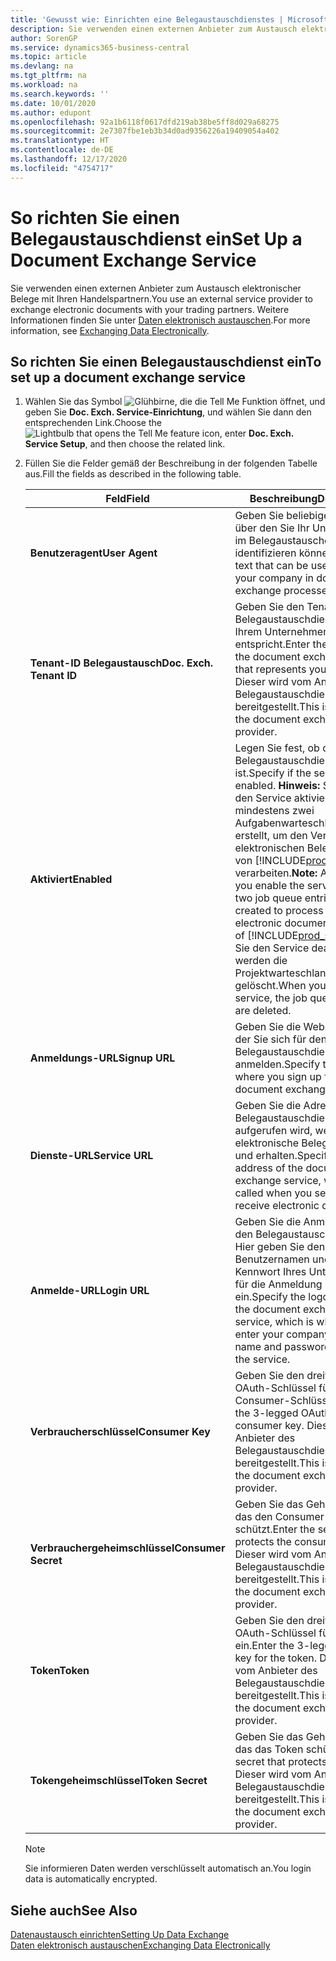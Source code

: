 ```yaml
---
title: 'Gewusst wie: Einrichten eine Belegaustauschdienstes | Microsoft Docs'
description: Sie verwenden einen externen Anbieter zum Austausch elektronischer Belege mit Ihren Handelspartnern.
author: SorenGP
ms.service: dynamics365-business-central
ms.topic: article
ms.devlang: na
ms.tgt_pltfrm: na
ms.workload: na
ms.search.keywords: ''
ms.date: 10/01/2020
ms.author: edupont
ms.openlocfilehash: 92a1b6118f0617dfd219ab38be5ff8d029a68275
ms.sourcegitcommit: 2e7307fbe1eb3b34d0ad9356226a19409054a402
ms.translationtype: HT
ms.contentlocale: de-DE
ms.lasthandoff: 12/17/2020
ms.locfileid: "4754717"
---
```

# <a name="set-up-a-document-exchange-service"></a><span data-ttu-id="b99ee-103">So richten Sie einen Belegaustauschdienst ein</span><span class="sxs-lookup"><span data-stu-id="b99ee-103">Set Up a Document Exchange Service</span></span>
<span data-ttu-id="b99ee-104">Sie verwenden einen externen Anbieter zum Austausch elektronischer Belege mit Ihren Handelspartnern.</span><span class="sxs-lookup"><span data-stu-id="b99ee-104">You use an external service provider to exchange electronic documents with your trading partners.</span></span> <span data-ttu-id="b99ee-105">Weitere Informationen finden Sie unter [Daten elektronisch austauschen](across-data-exchange.md).</span><span class="sxs-lookup"><span data-stu-id="b99ee-105">For more information, see [Exchanging Data Electronically](across-data-exchange.md).</span></span>  

## <a name="to-set-up-a-document-exchange-service"></a><span data-ttu-id="b99ee-106">So richten Sie einen Belegaustauschdienst ein</span><span class="sxs-lookup"><span data-stu-id="b99ee-106">To set up a document exchange service</span></span>  
1. <span data-ttu-id="b99ee-107">Wählen Sie das Symbol ![Glühbirne, die die Tell Me Funktion öffnet](media/ui-search/search_small.png "Was möchten Sie tun?"), und geben Sie **Doc. Exch. Service-Einrichtung**, und wählen Sie dann den entsprechenden Link.</span><span class="sxs-lookup"><span data-stu-id="b99ee-107">Choose the ![Lightbulb that opens the Tell Me feature](media/ui-search/search_small.png "Tell me what you want to do") icon, enter **Doc. Exch. Service Setup**, and then choose the related link.</span></span>  
2. <span data-ttu-id="b99ee-108">Füllen Sie die Felder gemäß der Beschreibung in der folgenden Tabelle aus.</span><span class="sxs-lookup"><span data-stu-id="b99ee-108">Fill the fields as described in the following table.</span></span>  

    |<span data-ttu-id="b99ee-109">Feld</span><span class="sxs-lookup"><span data-stu-id="b99ee-109">Field</span></span>|<span data-ttu-id="b99ee-110">Beschreibung</span><span class="sxs-lookup"><span data-stu-id="b99ee-110">Description</span></span>|  
    |---------------------------------|---------------------------------------|  
    |<span data-ttu-id="b99ee-111">**Benutzeragent**</span><span class="sxs-lookup"><span data-stu-id="b99ee-111">**User Agent**</span></span>|<span data-ttu-id="b99ee-112">Geben Sie beliebigen Text ein, über den Sie Ihr Unternehmen im Belegaustauschdienst identifizieren können</span><span class="sxs-lookup"><span data-stu-id="b99ee-112">Enter any text that can be used to identify your company in document exchange processes.</span></span>|  
    |<span data-ttu-id="b99ee-113">**Tenant-ID Belegaustausch**</span><span class="sxs-lookup"><span data-stu-id="b99ee-113">**Doc. Exch. Tenant ID**</span></span>|<span data-ttu-id="b99ee-114">Geben Sie den Tenant beim Belegaustauschdienst an, der Ihrem Unternehmen entspricht.</span><span class="sxs-lookup"><span data-stu-id="b99ee-114">Enter the tenant in the document exchange service that represents your company.</span></span> <span data-ttu-id="b99ee-115">Dieser wird vom Anbieter des Belegaustauschdienstes bereitgestellt.</span><span class="sxs-lookup"><span data-stu-id="b99ee-115">This is provided by the document exchange service provider.</span></span>|  
    |<span data-ttu-id="b99ee-116">**Aktiviert**</span><span class="sxs-lookup"><span data-stu-id="b99ee-116">**Enabled**</span></span>|<span data-ttu-id="b99ee-117">Legen Sie fest, ob der Belegaustauschdienst aktiviert ist.</span><span class="sxs-lookup"><span data-stu-id="b99ee-117">Specify if the service is enabled.</span></span> <span data-ttu-id="b99ee-118">**Hinweis:**  Sobald Sie den Service aktivieren, werden mindestens zwei Aufgabenwarteschlangenposten erstellt, um den Verkehr von elektronischen Belegen zu und von [!INCLUDE[prod_short](includes/prod_short.md)] zu verarbeiten.</span><span class="sxs-lookup"><span data-stu-id="b99ee-118">**Note:**  As soon as you enable the service, at least two job queue entries are created to process the traffic of electronic documents in and out of [!INCLUDE[prod_short](includes/prod_short.md)].</span></span> <span data-ttu-id="b99ee-119">Wenn Sie den Service deaktivieren, werden die Projektwarteschlangenposten gelöscht.</span><span class="sxs-lookup"><span data-stu-id="b99ee-119">When you disable the service, the job queue entries are deleted.</span></span>|  
    |<span data-ttu-id="b99ee-120">**Anmeldungs-URL**</span><span class="sxs-lookup"><span data-stu-id="b99ee-120">**Signup URL**</span></span>|<span data-ttu-id="b99ee-121">Geben Sie die Webseite an, auf der Sie sich für den Belegaustauschdienst anmelden.</span><span class="sxs-lookup"><span data-stu-id="b99ee-121">Specify the web page where you sign up for the document exchange service.</span></span>|  
    |<span data-ttu-id="b99ee-122">**Dienste-URL**</span><span class="sxs-lookup"><span data-stu-id="b99ee-122">**Service URL**</span></span>|<span data-ttu-id="b99ee-123">Geben Sie die Adresse des Belegaustauschdienst an, die aufgerufen wird, wenn Sie elektronische Belege versenden und erhalten.</span><span class="sxs-lookup"><span data-stu-id="b99ee-123">Specify the address of the document exchange service, which will be called when you send and receive electronic documents.</span></span>|  
    |<span data-ttu-id="b99ee-124">**Anmelde-URL**</span><span class="sxs-lookup"><span data-stu-id="b99ee-124">**Login URL**</span></span>|<span data-ttu-id="b99ee-125">Geben Sie die Anmeldeseite für den Belegaustauschdienst an. Hier geben Sie den Benutzernamen und das Kennwort Ihres Unternehmens für die Anmeldung beim Service ein.</span><span class="sxs-lookup"><span data-stu-id="b99ee-125">Specify the logon page for the document exchange service, which is where you enter your company’s user name and password to log on to the service.</span></span>|  
    |<span data-ttu-id="b99ee-126">**Verbraucherschlüssel**</span><span class="sxs-lookup"><span data-stu-id="b99ee-126">**Consumer Key**</span></span>|<span data-ttu-id="b99ee-127">Geben Sie den dreiteiligen OAuth-Schlüssel für den Consumer-Schlüssel ein.</span><span class="sxs-lookup"><span data-stu-id="b99ee-127">Enter the 3-legged OAuth key for the consumer key.</span></span> <span data-ttu-id="b99ee-128">Dieser wird vom Anbieter des Belegaustauschdienstes bereitgestellt.</span><span class="sxs-lookup"><span data-stu-id="b99ee-128">This is provided by the document exchange service provider.</span></span>|  
    |<span data-ttu-id="b99ee-129">**Verbrauchergeheimschlüssel**</span><span class="sxs-lookup"><span data-stu-id="b99ee-129">**Consumer Secret**</span></span>|<span data-ttu-id="b99ee-130">Geben Sie das Geheimnis ein, das den Consumer-Schlüssel schützt.</span><span class="sxs-lookup"><span data-stu-id="b99ee-130">Enter the secret that protects the consumer key.</span></span> <span data-ttu-id="b99ee-131">Dieser wird vom Anbieter des Belegaustauschdienstes bereitgestellt.</span><span class="sxs-lookup"><span data-stu-id="b99ee-131">This is provided by the document exchange service provider.</span></span>|  
    |<span data-ttu-id="b99ee-132">**Token**</span><span class="sxs-lookup"><span data-stu-id="b99ee-132">**Token**</span></span>|<span data-ttu-id="b99ee-133">Geben Sie den dreiteiligen OAuth-Schlüssel für das Token ein.</span><span class="sxs-lookup"><span data-stu-id="b99ee-133">Enter the 3-legged OAuth key for the token.</span></span> <span data-ttu-id="b99ee-134">Dieser wird vom Anbieter des Belegaustauschdienstes bereitgestellt.</span><span class="sxs-lookup"><span data-stu-id="b99ee-134">This is provided by the document exchange service provider.</span></span>|  
    |<span data-ttu-id="b99ee-135">**Tokengeheimschlüssel**</span><span class="sxs-lookup"><span data-stu-id="b99ee-135">**Token Secret**</span></span>|<span data-ttu-id="b99ee-136">Geben Sie das Geheimnis ein, das das Token schützt.</span><span class="sxs-lookup"><span data-stu-id="b99ee-136">Enter the secret that protects the token.</span></span> <span data-ttu-id="b99ee-137">Dieser wird vom Anbieter des Belegaustauschdienstes bereitgestellt.</span><span class="sxs-lookup"><span data-stu-id="b99ee-137">This is provided by the document exchange service provider.</span></span>|  

    > [!NOTE]  
    > <span data-ttu-id="b99ee-138">Sie informieren Daten werden verschlüsselt automatisch an.</span><span class="sxs-lookup"><span data-stu-id="b99ee-138">You login data is automatically encrypted.</span></span>

## <a name="see-also"></a><span data-ttu-id="b99ee-139">Siehe auch</span><span class="sxs-lookup"><span data-stu-id="b99ee-139">See Also</span></span>  
[<span data-ttu-id="b99ee-140">Datenaustausch einrichten</span><span class="sxs-lookup"><span data-stu-id="b99ee-140">Setting Up Data Exchange</span></span>](across-set-up-data-exchange.md)  
[<span data-ttu-id="b99ee-141">Daten elektronisch austauschen</span><span class="sxs-lookup"><span data-stu-id="b99ee-141">Exchanging Data Electronically</span></span>](across-data-exchange.md)
